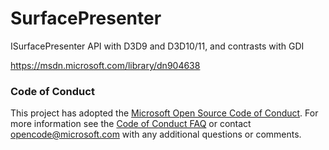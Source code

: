 SurfacePresenter
================

ISurfacePresenter API with D3D9 and D3D10/11, and contrasts with GDI

https://msdn.microsoft.com/library/dn904638

### Code of Conduct

This project has adopted the [Microsoft Open Source Code of Conduct](https://opensource.microsoft.com/codeofconduct/). For more information see the [Code of Conduct FAQ](https://opensource.microsoft.com/codeofconduct/faq/) or contact [opencode@microsoft.com](mailto:opencode@microsoft.com) with any additional questions or comments.
